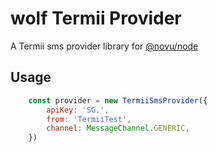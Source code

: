# wolf Termii Provider

A Termii sms provider library for [@novu/node](https://github.com/wolfhq/wolf)

## Usage

```javascript
    const provider = new TermiiSmsProvider({
        apiKey: 'SG.',
        from: 'TermiiTest',
        channel: MessageChannel.GENERIC,
    })
```
